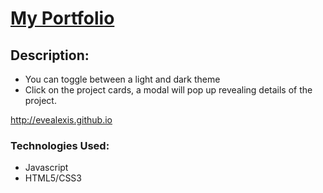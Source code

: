 # <a href="http://evealexis.github.io">My Portfolio</a>

## Description:
- You can toggle between a light and dark theme
- Click on the project cards, a modal will pop up revealing details of the project.

http://evealexis.github.io

### Technologies Used:
- Javascript
- HTML5/CSS3
